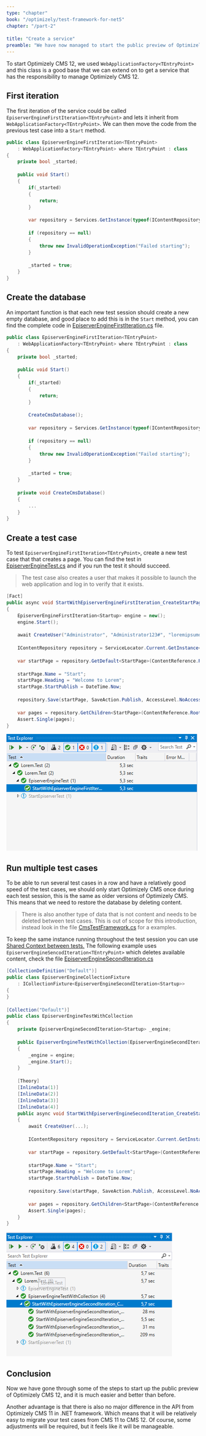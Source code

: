 ```yaml
---
type: "chapter"
book: "/optimizely/test-framework-for-net5"
chapter: "/part-2"

title: "Create a service"
preamble: "We have now managed to start the public preview of Optimizely CMS 12 in the test project, and it is much easier now than before. But before we have a base for that we need more functions."
---
```


To start Optimizely CMS 12, we used `WebApplicationFactory<TEntryPoint>` and this class is a good base that we can extend on to get a service that has the responsibility to manage Optimizely CMS 12.

## First iteration

The first iteration of the service could be called `EpiserverEngineFirstIteration<TEntryPoint>` and lets it inherit from `WebApplicationFactory<TEntryPoint>`. We can then move the code from the previous test case into a `Start` method.

```csharp
public class EpiserverEngineFirstIteration<TEntryPoint>
    : WebApplicationFactory<TEntryPoint> where TEntryPoint : class
{
	private bool _started;

 	public void Start()
	{
		if(_started)
        {
            return;
        }

        var repository = Services.GetInstance(typeof(IContentRepository));
        
        if (repository == null)
        {
            throw new InvalidOperationException("Failed starting");
        }

        _started = true;
    }
}
```

## Create the database

An important function is that each new test session should create a new empty database, and good place to add this is in the `Start` method, you can find the complete code in [EpiserverEngineFirstIteration.cs](https://github.com/loremipsumdonec/episerver-testframework/tree/main/posts/test_framework_for_net5/example/Lorem.Test/Services/EpiserverEngineFirstIteration.cs) file.

```csharp
public class EpiserverEngineFirstIteration<TEntryPoint>
    : WebApplicationFactory<TEntryPoint> where TEntryPoint : class
{
	private bool _started;

 	public void Start()
	{
		if(_started)
        {
            return;
        }

        CreateCmsDatabase();
        
        var repository = Services.GetInstance(typeof(IContentRepository));
        
        if (repository == null)
        {
            throw new InvalidOperationException("Failed starting");
        }

        _started = true;
    }
        
    private void CreateCmsDatabase() 
    {
        ...
    }
}
```

## Create a test case

To test `EpiserverEngineFirstIteration<TEntryPoint>`, create a new test case that that creates a page. You can find the test in [EpiserverEngineTest.cs](https://github.com/loremipsumdonec/episerver-testframework/tree/main/posts/test_framework_for_net5/example/Lorem.Test/EpiserverEngineTest.cs) and if you run the test it should succeed. 

> The test case also creates a user that makes it possible to launch the web application and log in to verify that it exists.

```csharp
[Fact]
public async void StartWithEpiserverEngineFirstIteration_CreateStartPage_HasPage()
{
    EpiserverEngineFirstIteration<Startup> engine = new();
    engine.Start();

    await CreateUser("Administrator", "Administrator123#", "loremipsumdonec@supersecretpassword.io", Roles.Administrators);

    IContentRepository repository = ServiceLocator.Current.GetInstance<IContentRepository>();

    var startPage = repository.GetDefault<StartPage>(ContentReference.RootPage);

    startPage.Name = "Start";
    startPage.Heading = "Welcome to Lorem";
    startPage.StartPublish = DateTime.Now;

    repository.Save(startPage, SaveAction.Publish, AccessLevel.NoAccess);

    var pages = repository.GetChildren<StartPage>(ContentReference.RootPage);
    Assert.Single(pages);
}
```

![](./resources/episerver_engine.first_test_succeded.png)

## Run multiple test cases

To be able to run several test cases in a row and have a relatively good speed of the test cases, we should only start Optimizely CMS once during each test session, this is the same as older versions of Optimizely CMS. This means that we need to restore the database by deleting content.

> There is also another type of data that is not content and needs to be deleted between test cases. This is out of scope for this introduction, instead look in the file [CmsTestFramework.cs](https://github.com/loremipsumdonec/episerver-testframework/blob/main/src/net5.0/Lorem.Testing.Optimizely.CMS/TestFrameworks/CmsTestFramework.cs#L35) for a examples.

To keep the same instance running throughout the test session you can use [Shared Context between tests.](https://xunit.net/docs/shared-context) The following example uses `EpiserverEngineSencodIteration<TEntryPoint>` which deletes available content, check the file [EpiserverEngineSecondIteration.cs](https://github.com/loremipsumdonec/episerver-testframework/blob/main/posts/test_framework_for_net5/example/Lorem.Test/Services/EpiserverEngineSecondIteration.cs)

```csharp
[CollectionDefinition("Default")]
public class EpiserverEngineCollectionFixture
	: ICollectionFixture<EpiserverEngineSecondIteration<Startup>>
{
}

[Collection("Default")]
public class EpiserverEngineTestWithCollection
{
	private EpiserverEngineSecondIteration<Startup> _engine;

    public EpiserverEngineTestWithCollection(EpiserverEngineSecondIteration<Startup> engine) 
    {
        _engine = engine;
        _engine.Start();
    }
    
    [Theory]
    [InlineData(1)]
    [InlineData(2)]
    [InlineData(3)]
    [InlineData(4)]
    public async void StartWithEpiserverEngineSecondIteration_CreateStartPage_HasPage(int _)
    {
    	await CreateUser(...);

		IContentRepository repository = ServiceLocator.Current.GetInstance<IContentRepository>();

        var startPage = repository.GetDefault<StartPage>(ContentReference.RootPage);

        startPage.Name = "Start";
        startPage.Heading = "Welcome to Lorem";
        startPage.StartPublish = DateTime.Now;

        repository.Save(startPage, SaveAction.Publish, AccessLevel.NoAccess);

        var pages = repository.GetChildren<StartPage>(ContentReference.RootPage);
        Assert.Single(pages);
	}
}
```

![](./resources/episerver_engine_second_multiple_tests.png)

## Conclusion

Now we have gone through some of the steps to start up the public preview of Optimizely CMS 12, and it is much easier and better than before.

Another advantage is that there is also no major difference in the API from Optimizely CMS 11 in .NET framework. Which means that it will be relatively easy to migrate your test cases from CMS 11 to CMS 12. Of course, some adjustments will be required, but it feels like it will be manageable.
